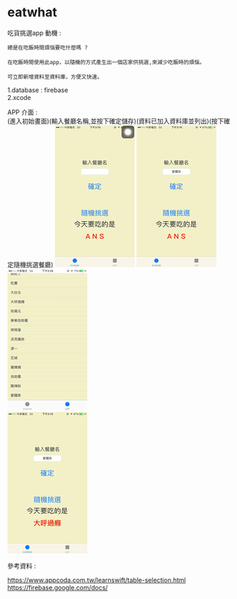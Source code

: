 # eatwhat
吃貨挑選app
動機 : 

    總是在吃飯時間煩惱要吃什麼嗎 ?  

    在吃飯時間使用此app，以隨機的方式產生出一個店家供挑選,來減少吃飯時的煩惱。  

    可立即新增資料至資料庫，方便又快速。  
1.database : firebase  
2.xcode  

APP 介面 :  
(進入初始畫面)(輸入餐廳名稱,並按下確定儲存)(資料已加入資料庫並列出)(按下確定隨機挑選餐廳)
![image](https://github.com/apathy72115/eatwhat/blob/master/1.jpg)
![image](https://github.com/apathy72115/eatwhat/blob/master/2.jpg) 
![image](https://github.com/apathy72115/eatwhat/blob/master/3.jpg)  
![image](https://github.com/apathy72115/eatwhat/blob/master/4.jpg)  






參考資料 :

https://www.appcoda.com.tw/learnswift/table-selection.html  
https://firebase.google.com/docs/  
